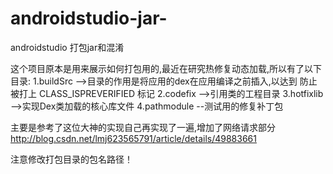 # androidstudio-jar-
androidstudio 打包jar和混淆


这个项目原本是用来展示如何打包用的,最近在研究热修复动态加载,所以有了以下目录:
1.buildSrc   -->目录的作用是将应用的dex在应用编译之前插入,以达到 防止被打上 CLASS_ISPREVERIFIED 标记
2.codefix    -->引用类的工程目录
3.hotfixlib  -->实现Dex类加载的核心库文件
4.pathmodule --测试用的修复补丁包


主要是参考了这位大神的实现自己再实现了一遍,增加了网络请求部分
http://blog.csdn.net/lmj623565791/article/details/49883661


注意修改打包目录的包名路径！
